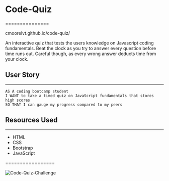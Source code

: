# Code-Quiz

===============

cmoorelvt.github.io/code-quiz/

An interactive quiz that tests the users knowledge on Javascript coding fundamentals. Beat the clock as you try to answer every question before time runs out. Careful though, as every wrong answer deducts time from your clock.


## User Story
----------------
```
AS A coding bootcamp student
I WANT to take a timed quiz on JavaScript fundamentals that stores high scores
SO THAT I can gauge my progress compared to my peers
```

## Resources Used
----------------

* HTML
* CSS
* Bootstrap
* JavaScript

=================

![Code-Quiz-Challenge](https://user-images.githubusercontent.com/68356470/93154444-9bc1f980-f6d1-11ea-84e4-61c8d27161e1.png)
